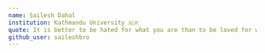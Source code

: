```yaml
---
name: Sailesh Dahal
institution: Kathmandu University 🇳🇵
quote: It is better to be hated for what you are than to be loved for what you are not.
github_user: saileshbro
---
```

